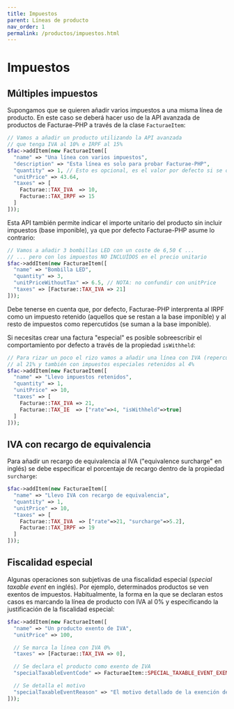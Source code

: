 ```yaml
---
title: Impuestos
parent: Líneas de producto
nav_order: 1
permalink: /productos/impuestos.html
---
```


# Impuestos

## Múltiples impuestos
Supongamos que se quieren añadir varios impuestos a una misma línea de producto. En este caso se deberá hacer uso de la API avanzada de productos de Facturae-PHP a través de la clase `FacturaeItem`:
```php
// Vamos a añadir un producto utilizando la API avanzada
// que tenga IVA al 10% e IRPF al 15%
$fac->addItem(new FacturaeItem([
  "name" => "Una línea con varios impuestos",
  "description" => "Esta línea es solo para probar Facturae-PHP",
  "quantity" => 1, // Esto es opcional, es el valor por defecto si se omite
  "unitPrice" => 43.64,
  "taxes" => [
    Facturae::TAX_IVA  => 10,
    Facturae::TAX_IRPF => 15
  ]
]));
```

Esta API también permite indicar el importe unitario del producto sin incluir impuestos (base imponible), ya que por defecto Facturae-PHP asume lo contrario:
```php
// Vamos a añadir 3 bombillas LED con un coste de 6,50 € ...
// ... pero con los impuestos NO INCLUÍDOS en el precio unitario
$fac->addItem(new FacturaeItem([
  "name" => "Bombilla LED",
  "quantity" => 3,
  "unitPriceWithoutTax" => 6.5, // NOTA: no confundir con unitPrice
  "taxes" => [Facturae::TAX_IVA => 21]
]));
```

Debe tenerse en cuenta que, por defecto, Facturae-PHP interprenta al IRPF como un impuesto retenido (aquellos que se restan a la base imponible) y al resto de impuestos como repercutidos (se suman a la base imponible).

Si necesitas crear una factura "especial" es posible sobreescribir el comportamiento por defecto a través de la propiedad `isWithheld`:
```php
// Para rizar un poco el rizo vamos a añadir una línea con IVA (repercutido)
// al 21% y también con impuestos especiales retenidos al 4%
$fac->addItem(new FacturaeItem([
  "name" => "Llevo impuestos retenidos",
  "quantity" => 1,
  "unitPrice" => 10,
  "taxes" => [
    Facturae::TAX_IVA => 21,
    Facturae::TAX_IE  => ["rate"=>4, "isWithheld"=>true]
  ]
]));
```

## IVA con recargo de equivalencia
Para añadir un recargo de equivalencia al IVA ("equivalence surcharge" en inglés) se debe especificar el porcentaje de recargo dentro de la propiedad `surcharge`:
```php
$fac->addItem(new FacturaeItem([
  "name" => "Llevo IVA con recargo de equivalencia",
  "quantity" => 1,
  "unitPrice" => 10,
  "taxes" => [
    Facturae::TAX_IVA  => ["rate"=>21, "surcharge"=>5.2],
    Facturae::TAX_IRPF => 19
  ]
]));
```

## Fiscalidad especial
Algunas operaciones son subjetivas de una fiscalidad especial (*special taxable event* en inglés). Por ejemplo, determinados productos se ven exentos de impuestos.
Habitualmente, la forma en la que se declaran estos casos es marcando la línea de producto con IVA al 0% y especificando la justificación de la fiscalidad especial:
```php
$fac->addItem(new FacturaeItem([
  "name" => "Un producto exento de IVA",
  "unitPrice" => 100,

  // Se marca la línea con IVA 0%
  "taxes" => [Facturae::TAX_IVA => 0],

  // Se declara el producto como exento de IVA
  "specialTaxableEventCode" => FacturaeItem::SPECIAL_TAXABLE_EVENT_EXEMPT,

  // Se detalla el motivo
  "specialTaxableEventReason" => "El motivo detallado de la exención de impuestos"
]));
```
